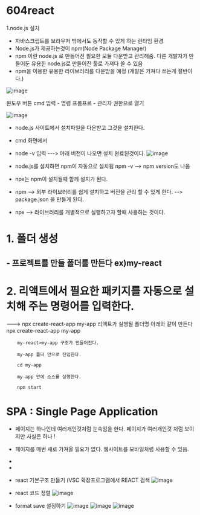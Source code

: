 # 604react

1.node.js 설치
* 자바스크립트를 브라우저 밖에서도 동작할 수 있게 하는 런타임 환경
* Node.js가 제공하는것이 npm(Node Package Manager)
* npm 이란 node.js 로 만들어진 필요한 모듈 다운받고 관리해줌. 다른 개발자가 만들어둔 유용한 node.js로 만들어진 툴로 가져다 쓸 수 있음
* npm을 이용한 유용한 라이브러리를 다운받을 예정 (개발은 가져다 쓰는게 절반이다.)

![image](https://github.com/yeon2716/web111/assets/145514579/6e2f0e9e-6293-41e7-9422-3e0e8c612f9f)

 윈도우 버튼  cmd 입력 -  명령 프롬프르 - 관리자 권한으로 열기

![image](https://github.com/yeon2716/web111/assets/145514579/514b32e2-10ea-4409-a078-0e78e77de420)  

* node.js 사이트에서 설치파일을 다운받고 그것을 설치한다.

* cmd 화면에서

* node -v 입력 ---> 아래 버전이 나오면 설치 완료된것이다.
![image](https://github.com/yeon2716/web111/assets/145514579/1b72c137-8182-4455-bc4e-980e68236036)

* node.js를 설치하면 npm이 자동으로 설치됨
  npm -v  --> npm version도 나옴

* npx는 npm이 설치될때 함께 설치가 된다.

* npm  --> 외부 라이브러리를 쉽게 설치하고 버전을 관리 할 수 있게 한다. --> package.json 을 만들게 된다. 

* npx  --> 라이브러리를 개별적으로 실행하고자 할때 사용하는 것이다.


# 1. 폴더 생성
## - 프로젝트를 만들 폴더를 만든다  ex)my-react

# 2. 리액트에서 필요한 패키지를 자동으로 설치해 주는 명령어를 입력한다.
 --->  npx create-react-app my-app 리액트가 실행될 폴더명
       아래와 같이 만든다
        npx create-react-app my-app

        my-react>my-app 구조가 만들어진다.

        my-app 폴더 안으로 진입한다.

        cd my-app

        my-app 안에 소스를 실행한다.

        npm start

# SPA : Single Page Application
  - 페이지는 하나인데 여러개인것처럼 눈속임을 한다.  페이지가 여러개인것 처럼 보이지만 사실은 하나 !
  - 페이지를 매번 새로 가져올 필요가 없다. 웹사이트를 모바일처럼 사용할 수 있음.
  - 


 -
- react 기본구조 만들기 (VSC 확장프로그램에서 REACT 검색
![image](https://github.com/yeon2716/web111/assets/145514579/d22e5c4d-5431-4a9a-b4a8-15b4ad96eb00)


- react 코드 정렬
![image](https://github.com/yeon2716/web111/assets/145514579/a5c77f07-4987-42bf-80dd-1edc4b94f3af)

- format save 설정하기
![image](https://github.com/yeon2716/web111/assets/145514579/66da54bb-85ac-4b8e-9024-a474e4def714)
![image](https://github.com/yeon2716/web111/assets/145514579/4450d290-f0ca-4b04-9a96-c2b986420256)
![image](https://github.com/yeon2716/web111/assets/145514579/c3bf771d-d659-4c8a-8d6a-f624125a4d8b)



